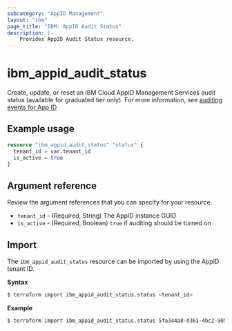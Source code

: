 ```yaml
---
subcategory: "AppID Management"
layout: "ibm"
page_title: "IBM: AppID Audit Status"
description: |-
    Provides AppID Audit Status resource.
---
```


# ibm_appid_audit_status

Create, update, or reset an IBM Cloud AppID Management Services audit status (available for graduated tier only). For more information, see [auditing events for App ID](https://cloud.ibm.com/docs/appid?topic=appid-at-events&interface=api)

## Example usage

```terraform
resource "ibm_appid_audit_status" "status" {
  tenant_id = var.tenant_id
  is_active = true
}
```

## Argument reference
Review the argument references that you can specify for your resource.

- `tenant_id` - (Required, String) The AppID instance GUID
- `is_active` - (Required, Boolean) `true` if auditing should be turned on

## Import

The `ibm_appid_audit_status` resource can be imported by using the AppID tenant ID.

**Syntax**

```bash
$ terraform import ibm_appid_audit_status.status <tenant_id>
```
**Example**

```bash
$ terraform import ibm_appid_audit_status.status 5fa344a8-d361-4bc2-9051-58ca253f4b2b
```
